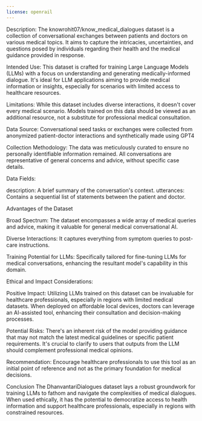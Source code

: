 ```yaml
---
license: openrail
---
```

Description: The knowrohit07/know_medical_dialogues dataset is a collection of conversational exchanges between patients and doctors on various medical topics. It aims to capture the intricacies, uncertainties, and questions posed by individuals regarding their health and the medical guidance provided in response.

Intended Use: This dataset is crafted for training Large Language Models (LLMs) with a focus on understanding and generating medically-informed dialogue. It's ideal for LLM applications aiming to provide medical information or insights, especially for scenarios with limited access to healthcare resources.

Limitations: While this dataset includes diverse interactions, it doesn't cover every medical scenario. Models trained on this data should be viewed as an additional resource, not a substitute for professional medical consultation.

Data Source: Conversational seed tasks or exchanges were collected from anonymized patient-doctor interactions and synthetically made using GPT4 

Collection Methodology: The data was meticulously curated to ensure no personally identifiable information remained. All conversations are representative of general concerns and advice, without specific case details.

Data Fields:

description: A brief summary of the conversation's context.
utterances: Contains a sequential list of statements between the patient and doctor.

Advantages of the Dataset

Broad Spectrum: The dataset encompasses a wide array of medical queries and advice, making it valuable for general medical conversational AI.

Diverse Interactions: It captures everything from symptom queries to post-care instructions.

Training Potential for LLMs: Specifically tailored for fine-tuning LLMs for medical conversations, enhancing the resultant model's capability in this domain.

Ethical and Impact Considerations:

Positive Impact: Utilizing LLMs trained on this dataset can be invaluable for healthcare professionals, especially in regions with limited medical datasets. When deployed on affordable local devices, doctors can leverage an AI-assisted tool, enhancing their consultation and decision-making processes.

Potential Risks: There's an inherent risk of the model providing guidance that may not match the latest medical guidelines or specific patient requirements. It's crucial to clarify to users that outputs from the LLM should complement professional medical opinions.

Recommendation: Encourage healthcare professionals to use this tool as an initial point of reference and not as the primary foundation for medical decisions.

Conclusion
The DhanvantariDialogues dataset lays a robust groundwork for training LLMs to fathom and navigate the complexities of medical dialogues. When used ethically, it has the potential to democratize access to health information and support healthcare professionals, especially in regions with constrained resources.
